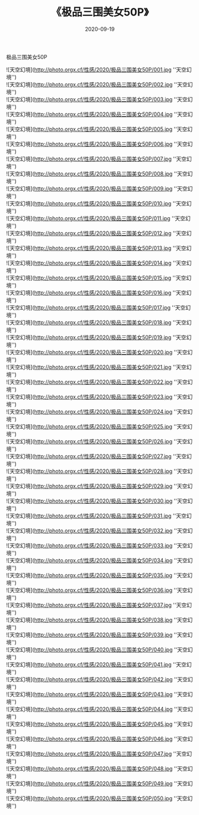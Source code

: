 ﻿---
layout: post
title:  《极品三围美女50P》
date:   2020-09-19
img: http://photo.orgx.cf/性感/2020/极品三围美女50P/000.jpg
categories: [美女, 性感, 泳衣]
---

极品三围美女50P



![天空幻境](http://photo.orgx.cf/性感/2020/极品三围美女50P/001.jpg ''天空幻境'') <br>
![天空幻境](http://photo.orgx.cf/性感/2020/极品三围美女50P/002.jpg ''天空幻境'') <br>
![天空幻境](http://photo.orgx.cf/性感/2020/极品三围美女50P/003.jpg ''天空幻境'') <br>
![天空幻境](http://photo.orgx.cf/性感/2020/极品三围美女50P/004.jpg ''天空幻境'') <br>
![天空幻境](http://photo.orgx.cf/性感/2020/极品三围美女50P/005.jpg ''天空幻境'') <br>
![天空幻境](http://photo.orgx.cf/性感/2020/极品三围美女50P/006.jpg ''天空幻境'') <br>
![天空幻境](http://photo.orgx.cf/性感/2020/极品三围美女50P/007.jpg ''天空幻境'') <br>
![天空幻境](http://photo.orgx.cf/性感/2020/极品三围美女50P/008.jpg ''天空幻境'') <br>
![天空幻境](http://photo.orgx.cf/性感/2020/极品三围美女50P/009.jpg ''天空幻境'') <br>
![天空幻境](http://photo.orgx.cf/性感/2020/极品三围美女50P/010.jpg ''天空幻境'') <br>
![天空幻境](http://photo.orgx.cf/性感/2020/极品三围美女50P/011.jpg ''天空幻境'') <br>
![天空幻境](http://photo.orgx.cf/性感/2020/极品三围美女50P/012.jpg ''天空幻境'') <br>
![天空幻境](http://photo.orgx.cf/性感/2020/极品三围美女50P/013.jpg ''天空幻境'') <br>
![天空幻境](http://photo.orgx.cf/性感/2020/极品三围美女50P/014.jpg ''天空幻境'') <br>
![天空幻境](http://photo.orgx.cf/性感/2020/极品三围美女50P/015.jpg ''天空幻境'') <br>
![天空幻境](http://photo.orgx.cf/性感/2020/极品三围美女50P/016.jpg ''天空幻境'') <br>
![天空幻境](http://photo.orgx.cf/性感/2020/极品三围美女50P/017.jpg ''天空幻境'') <br>
![天空幻境](http://photo.orgx.cf/性感/2020/极品三围美女50P/018.jpg ''天空幻境'') <br>
![天空幻境](http://photo.orgx.cf/性感/2020/极品三围美女50P/019.jpg ''天空幻境'') <br>
![天空幻境](http://photo.orgx.cf/性感/2020/极品三围美女50P/020.jpg ''天空幻境'') <br>
![天空幻境](http://photo.orgx.cf/性感/2020/极品三围美女50P/021.jpg ''天空幻境'') <br>
![天空幻境](http://photo.orgx.cf/性感/2020/极品三围美女50P/022.jpg ''天空幻境'') <br>
![天空幻境](http://photo.orgx.cf/性感/2020/极品三围美女50P/023.jpg ''天空幻境'') <br>
![天空幻境](http://photo.orgx.cf/性感/2020/极品三围美女50P/024.jpg ''天空幻境'') <br>
![天空幻境](http://photo.orgx.cf/性感/2020/极品三围美女50P/025.jpg ''天空幻境'') <br>
![天空幻境](http://photo.orgx.cf/性感/2020/极品三围美女50P/026.jpg ''天空幻境'') <br>
![天空幻境](http://photo.orgx.cf/性感/2020/极品三围美女50P/027.jpg ''天空幻境'') <br>
![天空幻境](http://photo.orgx.cf/性感/2020/极品三围美女50P/028.jpg ''天空幻境'') <br>
![天空幻境](http://photo.orgx.cf/性感/2020/极品三围美女50P/029.jpg ''天空幻境'') <br>
![天空幻境](http://photo.orgx.cf/性感/2020/极品三围美女50P/030.jpg ''天空幻境'') <br>
![天空幻境](http://photo.orgx.cf/性感/2020/极品三围美女50P/031.jpg ''天空幻境'') <br>
![天空幻境](http://photo.orgx.cf/性感/2020/极品三围美女50P/032.jpg ''天空幻境'') <br>
![天空幻境](http://photo.orgx.cf/性感/2020/极品三围美女50P/033.jpg ''天空幻境'') <br>
![天空幻境](http://photo.orgx.cf/性感/2020/极品三围美女50P/034.jpg ''天空幻境'') <br>
![天空幻境](http://photo.orgx.cf/性感/2020/极品三围美女50P/035.jpg ''天空幻境'') <br>
![天空幻境](http://photo.orgx.cf/性感/2020/极品三围美女50P/036.jpg ''天空幻境'') <br>
![天空幻境](http://photo.orgx.cf/性感/2020/极品三围美女50P/037.jpg ''天空幻境'') <br>
![天空幻境](http://photo.orgx.cf/性感/2020/极品三围美女50P/038.jpg ''天空幻境'') <br>
![天空幻境](http://photo.orgx.cf/性感/2020/极品三围美女50P/039.jpg ''天空幻境'') <br>
![天空幻境](http://photo.orgx.cf/性感/2020/极品三围美女50P/040.jpg ''天空幻境'') <br>
![天空幻境](http://photo.orgx.cf/性感/2020/极品三围美女50P/041.jpg ''天空幻境'') <br>
![天空幻境](http://photo.orgx.cf/性感/2020/极品三围美女50P/042.jpg ''天空幻境'') <br>
![天空幻境](http://photo.orgx.cf/性感/2020/极品三围美女50P/043.jpg ''天空幻境'') <br>
![天空幻境](http://photo.orgx.cf/性感/2020/极品三围美女50P/044.jpg ''天空幻境'') <br>
![天空幻境](http://photo.orgx.cf/性感/2020/极品三围美女50P/045.jpg ''天空幻境'') <br>
![天空幻境](http://photo.orgx.cf/性感/2020/极品三围美女50P/046.jpg ''天空幻境'') <br>
![天空幻境](http://photo.orgx.cf/性感/2020/极品三围美女50P/047.jpg ''天空幻境'') <br>
![天空幻境](http://photo.orgx.cf/性感/2020/极品三围美女50P/048.jpg ''天空幻境'') <br>
![天空幻境](http://photo.orgx.cf/性感/2020/极品三围美女50P/049.jpg ''天空幻境'') <br>
![天空幻境](http://photo.orgx.cf/性感/2020/极品三围美女50P/050.jpg ''天空幻境'') <br>